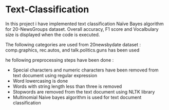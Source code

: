 # Text-Classification

In this project i have implemented text classification Naïve Bayes algorithm for 20-NewsGroups dataset.
Overall accuracy, F1 score and Vocalbulary size is displayed when the code is executed.

The following categories are used from 20news­bydate dataset : comp.graphics,
rec.autos, and talk.politics.guns has been used

he following preprocessing steps have been done :
- Special characters and numeric characters have been removed from text document using regular expression
- Word lowercasing is done
- Words with string length less than three is removed
- Stopwords are removed from the text document using NLTK library
- Multinomial Naive bayes algorithm is used for text document classification
